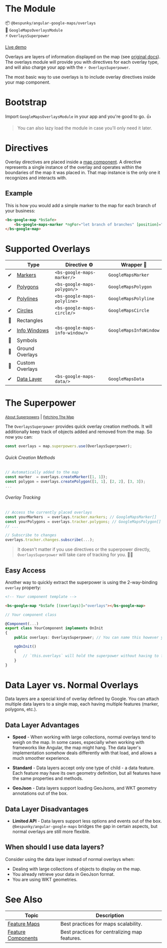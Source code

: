 # The Module
📦 `@bespunky/angular-google-maps/overlays`  
🧩 `GoogleMapsOverlaysModule`  
⚡ `OverlaysSuperpower`

[Live demo](https://bs-angular-g-maps.web.app/Overlays%20Superpower/Overlay%20Tracking)

Overlays are layers of information displayed on the map (see [original docs](https://developers.google.com/maps/documentation/javascript/overlays)).  
The overlays module will provide you with directives for each overlay type, and will also charge your app with the `⚡ OverlaysSuperpower`.

The most basic way to use overlays is to include overlay directives inside your map component.
# Bootstrap
Import `GoogleMapsOverlaysModule` in your app and you're good to go. 👍

> You can also lazy load the module in case you'll only need it later.

# Directives
Overlay directives are placed inside a [map component](/docs/additional-documentation/the-map.html). A directive represents a single instance of the overlay and operates within the boundaries of the map it was placed in. That map instance is the only one it recognizes and interacts with.

## Example
This is how you would add a simple marker to the map for each branch of your business:
```html
<bs-google-map *bsSafe>
    <bs-google-maps-marker *ngFor="let branch of branches" [position]="branch.location"></bs-google-maps-marker>
</bs-google-map>
```

# Supported Overlays
|     | Type                                              | Directive ⚙                    | Wrapper 🧬            |
|:---:|---------------------------------------------------|---------------------------------|------------------------|
| ✔  | [Markers](/docs/additional-documentation/overlays-superpower/markers.html)           | `<bs-google-maps-marker/>`      | `GoogleMapsMarker`     |
| ✔  | [Polygons](/docs/additional-documentation/overlays-superpower/polygons.html)         | `<bs-google-maps-polygon/>`     | `GoogleMapsPolygon`    |
| ✔ | [Polylines](/docs/additional-documentation/overlays-superpower/polylines.html)        | `<bs-google-maps-polyline>` | `GoogleMapsPolyline` |
| ✔  | [Circles](/docs/additional-documentation/overlays-superpower/circles.html)           | `<bs-google-maps-circle/>`      | `GoogleMapsCircle`     |
| 🚧 | Rectangles                                        |                                 |                        |
| ✔  | [Info Windows](/docs/additional-documentation/overlays-superpower/info-windows.html) | `<bs-google-maps-info-window/>` | `GoogleMapsInfoWindow` |
| 🚧 | Symbols                                           |                                 |                        |
| 🚧 | Ground Overlays                                   |                                 |                        |
| 🚧 | Custom Overlays                                   |                                 |                        |
| ✔  | [Data Layer](/docs/additional-documentation/overlays-superpower/data-layer.html)     | `<bs-google-maps-data/>`        | `GoogleMapsData`       |

# The Superpower
<small>[About Superpowers](/docs/additional-documentation/the-map/superpowers.html)</small> | <small>[Fetching The Map](/docs/additional-documentation/programmatic-control.html)</small>

The `OverlaysSuperpower` provides quick overlay creation methods. It will additionally keep track of objects added and removed from the map. So now you can:
```typescript
const overlays = map.superpowers.use(OverlaysSuperpower);
```
###### Quick Creation Methods
```typescript
// Automatically added to the map
const marker  = overlays.createMarker([1, 1]);
const polygon = overlays.createPolygon([1, 1], [2, 2], [3, 3]);
...
```
###### Overlay Tracking
```typescript
// Access the currently placed overlays
const yourMarkers  = overlays.tracker.markers; // GoogleMapsMarker[]
const yourPolygons = overlays.tracker.polygons; // GoogleMapsPolygon[]
// ...

// Subscribe to changes
overlays.tracker.changes.subscribe(...);

```
> It doesn't matter if you use directives or the superpower directly, `OverlaysSuperpower` will take care of tracking for you. 🏋️‍♂️

## Easy Access
Another way to quickly extract the superpower is using the 2-way-binding `overlay` property:
```html
<!-- Your component template -->

<bs-google-map *bsSafe [(overlays)]="overlays"></bs-google-map>
```
```typescript
// Your component class

@Component(...)
export class YourComponent implements OnInit
{
    public overlays: OverlaysSuperpower; // You can name this however you want of course

    ngOnInit()
    {
        // `this.overlays` will hold the superpower without having to fetch it through the map.
    }
}
```

# Data Layer vs. Normal Overlays
Data layers are a special kind of overlay defined by Google. You can attach multiple data layers to a single map, each having multiple features (marker, polygons, etc.).

## Data Layer Advantages
* **Speed** - When working with large collections, normal overlays tend to weigh on the map. In some cases, especially when working with frameworks like Angular, the map might hang. The data layer's implementation somehow deals differently with that load, and allows a much smoother experience.

* **Standard** - Data layers accept only one type of child - a data feature. Each feature may have its own geometry definition, but all features have the same properties and methods.

* **GeoJson** - Data layers support loading GeoJsons, and WKT geometry annotations out of the box.

## Data Layer Disadvantages
* **Limited API** - Data layers support less options and events out of the box. `@bespunky/angular-google-maps` bridges the gap in certain aspects, but normal overlays are still more flexible.

## When should I use data layers?
Consider using the data layer instead of normal overlays when:
* Dealing with large collections of objects to display on the map.
* You already retrieve your data in GeoJson format.
* You are using WKT geometries.

# See Also
| Topic                                                    | Description                                   |
|----------------------------------------------------------|-----------------------------------------------|
| [Feature Maps](/docs/additional-documentation/best-practices/feature-maps.html)             | Best practices for maps scalability.          |
| [Feature Components](/docs/additional-documentation/best-practices/feature-components.html) | Best practices for centralizing map features. |